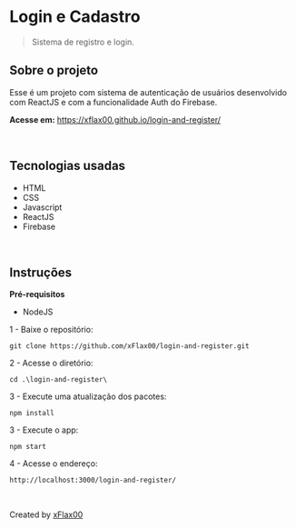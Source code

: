 # Login e Cadastro
> Sistema de registro e login.

## Sobre o projeto
Esse é um projeto com sistema de autenticação de usuários desenvolvido com ReactJS e com a funcionalidade Auth do Firebase.

<b>Acesse em:</b> https://xflax00.github.io/login-and-register/

<br>

## Tecnologias usadas
- HTML
- CSS
- Javascript
- ReactJS
- Firebase

<br>

## Instruções
<b>Pré-requisitos</b>
- NodeJS

1 - Baixe o repositório:
```
git clone https://github.com/xFlax00/login-and-register.git
```
2 - Acesse o diretório:
```
cd .\login-and-register\
```

3 - Execute uma atualização dos pacotes:
```
npm install
```

3 - Execute o app:
```
npm start
```

4 - Acesse o endereço:
```
http://localhost:3000/login-and-register/
```

<br>

Created by [xFlax00](https://github.com/xflax00)
